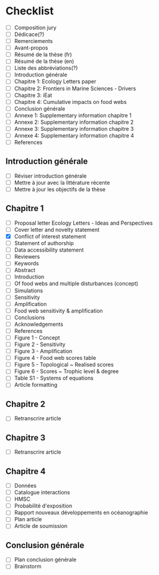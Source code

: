 # Checklist

- [ ] Composition jury
- [ ] Dédicace(?)
- [ ] Remerciements
- [ ] Avant-propos
- [ ] Résumé de la thèse (fr)
- [ ] Résumé de la thèse (en)
- [ ] Liste des abbréviations(?)
- [ ] Introduction générale
- [ ] Chapitre 1: Ecology Letters paper
- [ ] Chapitre 2: Frontiers in Marine Sciences - Drivers
- [ ] Chapitre 3: iEat
- [ ] Chapitre 4: Cumulative impacts on food webs
- [ ] Conclusion générale
- [ ] Annexe 1: Supplementary information chapitre 1
- [ ] Annexe 2: Supplementary information chapitre 2
- [ ] Annexe 3: Supplementary information chapitre 3
- [ ] Annexe 4: Supplementary information chapitre 4
- [ ] References

## Introduction générale

- [ ] Réviser introduction générale
- [ ] Mettre à jour avec la littérature récente
- [ ] Mettre à jour les objectifs de la thèse

## Chapitre 1

- [ ] Proposal letter Ecology Letters - Ideas and Perspectives
- [ ] Cover letter and novelty statement
- [x] Conflict of interest statement
- [ ] Statement of authorship
- [ ] Data accessibility statement
- [ ] Reviewers
- [ ] Keywords
- [ ] Abstract
- [ ] Introduction
- [ ] Of food webs and multiple disturbances (concept)
- [ ] Simulations
- [ ] Sensitivity
- [ ] Amplification
- [ ] Food web sensitivity & amplification
- [ ] Conclusions
- [ ] Acknowledgements
- [ ] References
- [ ] Figure 1 - Concept
- [ ] Figure 2 - Sensitivity
- [ ] Figure 3 - Amplification
- [ ] Figure 4 - Food web scores table
- [ ] Figure 5 - Topological ~ Realised scores
- [ ] Figure 6 - Scores ~ Trophic level & degree
- [ ] Table S1 - Systems of equations
- [ ] Article formatting

## Chapitre 2

- [ ] Retranscrire article

## Chapitre 3

- [ ] Retranscrire article

## Chapitre 4

- [ ] Données
- [ ] Catalogue interactions
- [ ] HMSC
- [ ] Probabilité d'exposition
- [ ] Rapport nouveaux développements en océanographie
- [ ] Plan article
- [ ] Article de soumission

## Conclusion générale

- [ ] Plan conclusion générale
- [ ] Brainstorm
